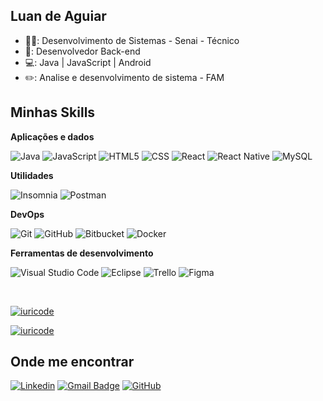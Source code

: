 
## Luan de Aguiar


- 🧑‍💻: Desenvolvimento de Sistemas - Senai - Técnico
- 🌠: Desenvolvedor Back-end
- 💻: Java | JavaScript | Android
- ✏️: Analise e desenvolvimento de sistema - FAM

## Minhas Skills

**Aplicações e dados**

![Java](https://img.shields.io/badge/-Java-333333?style=flat&logo=Java&logoColor=007396)
![JavaScript](https://img.shields.io/badge/-JavaScript-333333?style=flat&logo=javascript)
![HTML5](https://img.shields.io/badge/-HTML5-333333?style=flat&logo=HTML5)
![CSS](https://img.shields.io/badge/-CSS-333333?style=flat&logo=CSS3&logoColor=1572B6)
![React](https://img.shields.io/badge/-React-333333?style=flat&logo=react)
![React Native](https://img.shields.io/badge/-React%20Native-333333?style=flat&logo=react)
![MySQL](https://img.shields.io/badge/-MySQL-333333?style=flat&logo=mysql)

**Utilidades**

![Insomnia](https://img.shields.io/badge/-Insomnia-333333?style=flat&logo=insomnia)
![Postman](https://img.shields.io/badge/-Postman-333333?style=flat&logo=postman)

**DevOps**

![Git](https://img.shields.io/badge/-Git-333333?style=flat&logo=git)
![GitHub](https://img.shields.io/badge/-GitHub-333333?style=flat&logo=github)
![Bitbucket](https://img.shields.io/badge/-Bitbucket-333333?style=flat&logo=bitbucket)
![Docker](https://img.shields.io/badge/-Docker-333333?style=flat&logo=docker)

**Ferramentas de desenvolvimento**

![Visual Studio Code](https://img.shields.io/badge/-Visual%20Studio%20Code-333333?style=flat&logo=visual-studio-code&logoColor=007ACC)
![Eclipse](https://img.shields.io/badge/-Eclipse-333333?style=flat&logo=eclipse-ide&logoColor=2C2255)
![Trello](https://img.shields.io/badge/-Trello-333333?style=flat&logo=trello&logoColor=007ACC)
![Figma](https://img.shields.io/badge/-Figma-333333?style=flat&logo=figma&logoColor=007ACC)

<br/>

[![iuricode](https://github-readme-stats.vercel.app/api?username=LuandxAguiar&theme=highcontrast)](https://github.com/LuandxAguiar/github-readme-stats)

[![iuricode](https://github-readme-stats.vercel.app/api/top-langs/?username=LuandxAguiar&hide=html&layout=compact&theme=highcontrast)](https://github.com/LuandxAguiar/github-readme-stats)
## Onde me encontrar

[![Linkedin](https://img.shields.io/badge/-Luan-blue?style=flat-square&logo=Linkedin&logoColor=white&link=https://www.linkedin.com/in/luan-de-aguiar-190b53168/)](https://www.linkedin.com/in/luan-de-aguiar-190b53168/)
[![Gmail Badge](https://img.shields.io/badge/-luandeaguiar2013@gmail.com-006bed?style=flat-square&logo=Gmail&logoColor=white&link=mailto:SEU-EMAIL)](luandeaguiar2013@gmail.com)
[![GitHub](https://img.shields.io/github/followers/LuandxAguiar?label=follow&style=social)](https://github.com/LuandxAguiar)
